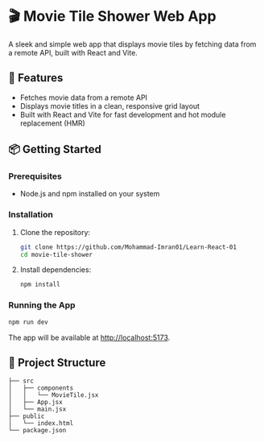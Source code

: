 # 🎬 Movie Tile Shower Web App

A sleek and simple web app that displays movie tiles by fetching data from a remote API, built with React and Vite.

## 🚀 Features
- Fetches movie data from a remote API
- Displays movie titles in a clean, responsive grid layout
- Built with React and Vite for fast development and hot module replacement (HMR)

## 📦 Getting Started

### Prerequisites
- Node.js and npm installed on your system

### Installation
1. Clone the repository:
   ```bash
   git clone https://github.com/Mohammad-Imran01/Learn-React-01
   cd movie-tile-shower
   ```
2. Install dependencies:
   ```bash
   npm install
   ```

### Running the App
```bash
npm run dev
```
The app will be available at [http://localhost:5173](http://localhost:5173).

## 📁 Project Structure
```
├── src
│   ├── components
│   │   └── MovieTile.jsx
│   ├── App.jsx
│   └── main.jsx
├── public
│   └── index.html
└── package.json
```
